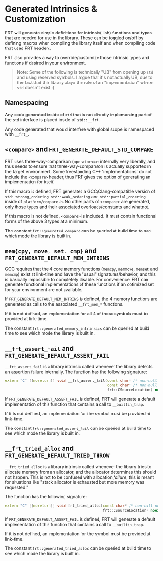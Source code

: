 # Generated Intrinsics & Customization

FRT will generate simple definitions for intrinsic(-ish) functions and types that are needed for use in the library.
These can be toggled on/off by defining macros when compiling the library itself and when compiling code that uses FRT
headers.

FRT also provides a way to override/customize those intrinsic types and functions if desired in your environment.

> Note: Some of the following is technically "UB" from opening up `std` and using reserved symbols. I argue that it's not
> actually UB, due to the fact that this library plays the role of an "implementation" where `std` doesn't exist :)

## Namespacing

Any code generated inside of `std` that is not directly implementing part of the `std` interface is placed inside
of `std::__frt`.

Any code generated that would interfere with global scope is namespaced with `__frt_`.

##

## `<compare>` and `FRT_GENERATE_DEFAULT_STD_COMPARE`

FRT uses three-way-comparison (`operator<=>`) internally very liberally, and thus needs to ensure that
three-way-comparison is actually supported in the target environment. Some freestanding C++ 'implementations' do not
include the `<compare>` header, thus FRT gives the option of generating an implementation for itself.

If this macro is defined, FRT generates a GCC/Clang-compatible version of `std::strong_ordering`, `std::weak_ordering`
and `std::partial_ordering` inside of `platform/compare.h`. No other parts of `<compare>` are generated, only those
types and their associated overloads/constants and whatnot.

If this macro is not defined, `<compare>` is included. It must contain functional forms of the above 3 types at a
minimum.

The constant `frt::generated_compare` can be queried at build time to see which mode the library is built in.

## `mem{cpy, move, set, cmp}` and `FRT_GENERATE_DEFAULT_MEM_INTRINS`

GCC requires that the 4 core memory functions (`memcpy`, `memmove`, `memset` and `memcmp`) exist at link-time and have
the "usual" signatures/behavior, and this is basically impossible to completely disable. For convenience, FRT can
generate functional implementations of these functions if an optimized set for your environment are not available.

If `FRT_GENERATE_DEFAULT_MEM_INTRINS` is defined, the 4 memory functions are generated as calls to the
associated `__frt_mem_*` functions.

If it is not defined, an implementation for all 4 of those symbols must be provided at link-time.

The constant `frt::generated_memory_intrinsics` can be queried at build time to see which mode the library is built in.

## `__frt_assert_fail` and `FRT_GENERATE_DEFAULT_ASSERT_FAIL`

`__frt_assert_fail` is a library intrinsic called whenever the library detects an assertion failure internally. The
function has the following signature:

```cpp
extern "C" [[noreturn]] void __frt_assert_fail(const char* /* non-null null-terminated condition string */, 
                                               const char* /* non-null null-terminated message string */, 
                                               frt::CSourceLocation) noexcept;
```

If `FRT_GENERATE_DEFAULT_ASSERT_FAIL` is defined, FRT will generate a default implementation of this function that
contains a call to `__builtin_trap`.

If it is not defined, an implementation for the symbol must be provided at link-time.

The constant `frt::generated_assert_fail` can be queried at build time to see which mode the library is built in.

## `__frt_tried_alloc` and `FRT_GENERATE_DEFAULT_TRIED_THROW`

`__frt_tried_alloc` is a library intrinsic called whenever the library tries to allocate memory from an allocator, and
the allocator determines this should not happen. This is not to be confused with allocation *failure*, this is meant for
situations like "stack allocator is exhausted but more memory was requested."

The function has the following signature:

```cpp
extern "C" [[noreturn]] void frt_tried_alloc(const char* /* non-null null-terminated message string */, 
                                             frt::CSourceLocation) noexcept;
```

If `FRT_GENERATE_DEFAULT_ASSERT_FAIL` is defined, FRT will generate a default implementation of this function that
contains a call to `__builtin_trap`.

If it is not defined, an implementation for the symbol must be provided at link-time.

The constant `frt::generated_tried_alloc` can be queried at build time to see which mode the library is built in.
